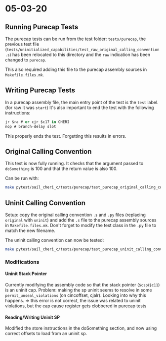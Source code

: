 # 05-03-20

## Running Purecap Tests

The purecap tests can be run from the test folder: `tests/purecap`, the previous test file (`tests/uninitialized_capabilities/test_raw_original_calling_convention.s`) has been relocated
to this directory and the `raw` indication has been changed to `purecap`.

This also required adding this file to the purecap assembly sources in `Makefile.files.mk`.

## Writing Purecap Tests

In a purecap assembly file, the main entry point of the test is the `test` label. (for raw it was `start`)
It's also important to end the test with the following instructions:

```as
jr $ra # or cjr $c17 in CHERI
nop # branch-delay slot
```

This properly ends the test. Forgetting this results in errors.

## Original Calling Convention

This test is now fully running. It checks that the argument passed to `doSomething` is 100 and that the return value
is also 100.

Can be run with:

```bash
make pytest/sail_cheri_c/tests/purecap/test_purecap_original_calling_convention.py
```

## Uninit Calling Convention

Setup: copy the original calling convention `.s` and `.py` files (replacing `original` with `uninit`) and add the `.s` file to the purecap assembly sources
in `Makefile.files.mk`. Don't forget to modify the test class in the `.py` file to match the new filename.

The uninit calling convention can now be tested:


```bash
make pytest/sail_cheri_c/tests/purecap/test_purecap_uninit_calling_convention.py
```

### Modifications

#### Uninit Stack Pointer

Currently modifying the assembly code so that the stack pointer (`$csp`/`$c11`) is an uninit cap.
Problem: making the sp uninit seems to resolve in some `permit_unseal_violations` (on cincoffset, cjalr). Looking into why this happens.
	     => this error is not correct, the issue was related to uninit violations, but the cap cause register gets clobbered in purecap tests

#### Reading/Writing Uninit SP

Modified the store instructions in the doSomething section, and now using correct offsets to load from an uninit sp.
